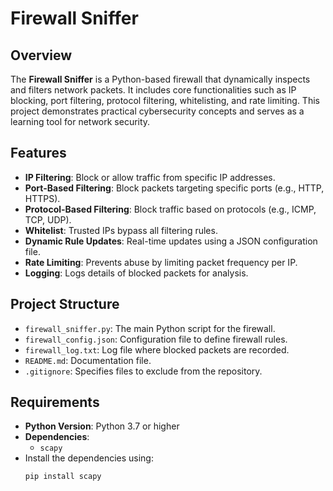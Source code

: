 # Firewall Sniffer

## Overview
The **Firewall Sniffer** is a Python-based firewall that dynamically inspects and filters network packets. It includes core functionalities such as IP blocking, port filtering, protocol filtering, whitelisting, and rate limiting. This project demonstrates practical cybersecurity concepts and serves as a learning tool for network security.

## Features
- **IP Filtering**: Block or allow traffic from specific IP addresses.
- **Port-Based Filtering**: Block packets targeting specific ports (e.g., HTTP, HTTPS).
- **Protocol-Based Filtering**: Block traffic based on protocols (e.g., ICMP, TCP, UDP).
- **Whitelist**: Trusted IPs bypass all filtering rules.
- **Dynamic Rule Updates**: Real-time updates using a JSON configuration file.
- **Rate Limiting**: Prevents abuse by limiting packet frequency per IP.
- **Logging**: Logs details of blocked packets for analysis.

## Project Structure
- `firewall_sniffer.py`: The main Python script for the firewall.
- `firewall_config.json`: Configuration file to define firewall rules.
- `firewall_log.txt`: Log file where blocked packets are recorded.
- `README.md`: Documentation file.
- `.gitignore`: Specifies files to exclude from the repository.

## Requirements
- **Python Version**: Python 3.7 or higher
- **Dependencies**:
  - `scapy`
- Install the dependencies using:
  ```bash
  pip install scapy
